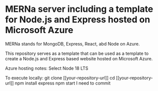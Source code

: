 # MERNa server including a template for Node.js and Express hosted on Microsoft Azure
MERNa stands for MongoDB, Express, React, abd Node on Azure. 

This repository serves as a template that can be used as a template to create a Node.js and Express based website hosted 
on Microsoft Azure.

Azure hosting notes:
Select Node 18 LTS

To execute locally:
git clone [[your-repository-url]]
cd [[your-repository-url]]
npm install express
npm start
I need to commit
